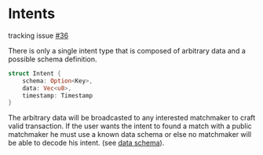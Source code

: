 # Intents

tracking issue [#36](https://github.com/heliaxdev/rd-pm/issues/36)

There is only a single intent type that is composed of arbitrary data and a
possible schema definition.

```rust
struct Intent {
    schema: Option<Key>,
    data: Vec<u8>,
    timestamp: Timestamp
}
```

The arbitrary data will be broadcasted to any interested matchmaker to craft
valid transaction. If the user wants the intent to found a match with a public
matchmaker he must use a known data schema or else no matchmaker will be able to
decode his intent. (see [data schema](../data-schema.md)).
